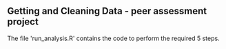 ## Getting and Cleaning Data - peer assessment project

The file 'run_analysis.R' contains the code to perform the required 5 steps. 
